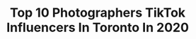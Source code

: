 ---
title: Top 10 Photographers TikTok Influencers In Toronto In 2020
description: >-
  Find top photographers TikTok influencers in Toronto in 2020. Most popular hashtags: #photographer #toronto #fyp #photography.
platform: TikTok
hits: 20
text_top: Discover the top-rated TikTok accounts on inBeat.
text_bottom: Our database has 20 TikTok influencers like this in Toronto, Canada for you to collaborate.
profiles:
  - username: "dillon.kydd"
    fullname: >-
      dillon 
    bio: >-
      Photographer Toronto 🇨🇦 To book a shoot, message me through my website! ⬇️
    location: "Canada"
    followers: 10800
    engagement: 1153
    commentsToLikes: 0.022745
    id: ck8kg0jx5ge3w0j78himdm2ky
    verified: false
    hashtags: "#car, #model, #ontario, #xyzbca"
  - username: "mke11y"
    fullname: >-
      Michael Kelly
    bio: >-
      Toronto Say hi on insta! Anyone can be a photographer; let me show you how.
    location: "Canada"
    followers: 95000
    engagement: 977
    commentsToLikes: 0.020258
    id: ck80or3w6jfgz0j780rp68gw0
    verified: false
    hashtags: "#canada, #foryoupage, #photography, #tiktokuniversity"
  - username: "hoggerandco"
    fullname: >-
      Smita
    bio: >-
      Instagram @hoggerandco ⤴️ 📩 smita@hoggerandco.com Photographer📍Toronto
    location: "Canada"
    followers: 42200
    engagement: 980
    commentsToLikes: 0.063247
    id: ckcpt3hqcnnmh0j23b8yzv2ob
    verified: false
    hashtags: "#tiktokanonymous, #tiktokcanada, #fyp, #tiktoksupportgroup"
  - username: "mandervillephotography"
    fullname: >-
      James Manderville
    bio: >-
      Photographer - in galleries in Toronto and Los Angeles
    location: "Canada"
    followers: 4234
    engagement: 649
    commentsToLikes: 0.042743
    id: cka0yvs5icxue0i78w4etbobx
    verified: false
    hashtags: "#scary, #losangeles, #filmlocation, #80s"
  - username: "aaronlugassy"
    fullname: >-
      Aaron Lugassy
    bio: >-
      Photographer Adventure lover Toronto, Canada 🇨🇦 Get my IG to 10k!
    location: "Canada"
    followers: 31900
    engagement: 791
    commentsToLikes: 0.020393
    id: ck80ofw85hn7t0j78804wau0i
    verified: false
    hashtags: "#freeride, #bccanada, #canadabelike, #shred"
  - username: "stfphen"
    fullname: >-
      Stephen Prokopich
    bio: >-
      Photographer📸 Follow my Instagram!
    location: "Canada"
    followers: 50300
    engagement: 1079
    commentsToLikes: 0.030344
    id: ck8vyxcmfva030j785y6p1rw9
    verified: false
    hashtags: "#skateboarding, #ontario, #canada, #toronto"
  - username: "lost.lens"
    fullname: >-
      lost.lens
    bio: >-
      Creative Photographer Instagram: @Lost.Lens 📍Toronto, Canada
    location: "Canada"
    followers: 64100
    engagement: 774
    commentsToLikes: 0.053864
    id: ck92uzai4oe8q0j78juxog2fx
    verified: false
    hashtags: "#behindthescenes, #productphotography, #fyp, #cool"
  - username: "brockwunder"
    fullname: >-
      Brock Wunder
    bio: >-
      Photos and Videos on my Insta! @Brockwunder! 😁
    location: "Canada"
    followers: 102300
    engagement: 821
    commentsToLikes: 0.011102
    id: ckac5t5jodmc20i782th4pea4
    verified: false
    hashtags: "#millennialsoftiktok, #photographer, #photoshoot, #minitutorials"
  - username: "3.katja"
    fullname: >-
      K A T J A
    bio: >-
      Just having some fun! #over50club #🇨🇦 Check out my photography IG acct! ⬆️
    location: "Canada"
    followers: 15200
    engagement: 558
    commentsToLikes: 0.035127
    id: cka68rkkaptk70i78y4xvpf63
    verified: false
    hashtags: "#momover50, #canadagirl, #over50women, #womenover50"
  - username: "sidraandco"
    fullname: >-
      sidraandco
    bio: >-
      Photographer, Mom + Fashion Lover ❣️ 📍Toronto IG : sidraandco
    location: "Canada"
    followers: 46900
    engagement: 272
    commentsToLikes: 0.012175
    id: ck9go10pkz5990j78wldmex2t
    verified: false
    hashtags: "#photographer, #posetips, #instagramhacks, #photography101"
---